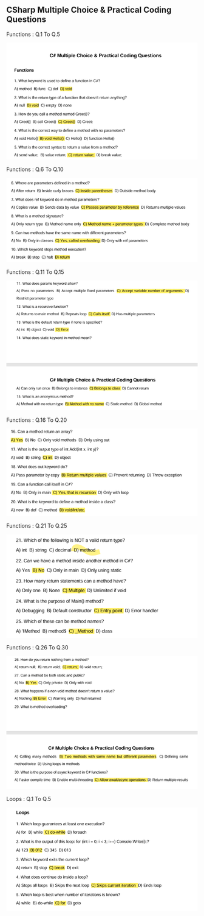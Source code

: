 

##  CSharp Multiple Choice & Practical Coding Questions


Functions : Q.1 To Q.5 

![](image/1.png)

Functions : Q.6 To Q.10 

![](image/2.png)

Functions : Q.11 To Q.15 

![](image/3.png)


Functions : Q.16 To Q.20

![](image/4.png)

Functions : Q.21 To Q.25

![](image/5.png)


Functions : Q.26 To Q.30

![](image/6.png)


Loops : Q.1 To Q.5

![](image/7.png)













